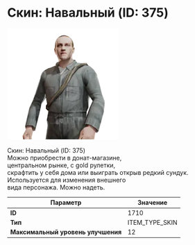 # Скин: Навальный (ID: 375)

![Item Image](../img/1710.webp?raw=true)

Скин: Навальный (ID: 375)<br>Можно приобрести в донат-магазине,<br>центральном рынке, с gold рулетки,<br>скрафтить у себя дома или выиграть открыв редкий сундук.<br>Используется для изменения внешнего<br>вида персонажа. Можно надеть.


| Параметр | Значение |
|----------|----------|
| **ID** | 1710 |
| **Тип** | ITEM_TYPE_SKIN |
| **Максимальный уровень улучшения** | 12 |

